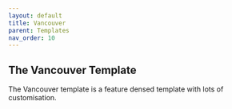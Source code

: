 ```yaml
---
layout: default
title: Vancouver
parent: Templates
nav_order: 10
---
```

## The Vancouver Template

The Vancouver template is a feature densed template with lots of customisation. 